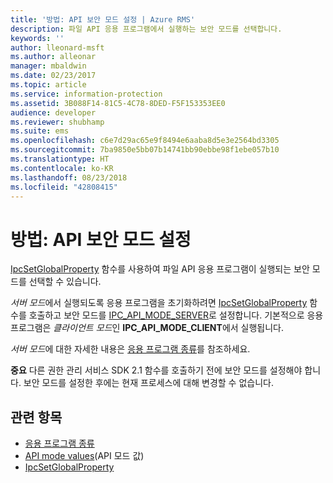 ```yaml
---
title: '방법: API 보안 모드 설정 | Azure RMS'
description: 파일 API 응용 프로그램에서 실행하는 보안 모드를 선택합니다.
keywords: ''
author: lleonard-msft
ms.author: alleonar
manager: mbaldwin
ms.date: 02/23/2017
ms.topic: article
ms.service: information-protection
ms.assetid: 3B088F14-81C5-4C78-8DED-F5F153353EE0
audience: developer
ms.reviewer: shubhamp
ms.suite: ems
ms.openlocfilehash: c6e7d29ac65e9f8494e6aaba8d5e3e2564bd3305
ms.sourcegitcommit: 7ba9850e5bb07b14741bb90ebbe98f1ebe057b10
ms.translationtype: HT
ms.contentlocale: ko-KR
ms.lasthandoff: 08/23/2018
ms.locfileid: "42808415"
---
```

# <a name="how-to-set-the-api-security-mode"></a>방법: API 보안 모드 설정

[IpcSetGlobalProperty](https://msdn.microsoft.com/library/hh535270.aspx) 함수를 사용하여 파일 API 응용 프로그램이 실행되는 보안 모드를 선택할 수 있습니다.

*서버 모드*에서 실행되도록 응용 프로그램을 초기화하려면 [IpcSetGlobalProperty](https://msdn.microsoft.com/library/hh535270.aspx) 함수를 호출하고 보안 모드를 [IPC\_API\_MODE\_SERVER](https://msdn.microsoft.com/library/hh535236.aspx)로 설정합니다. 기본적으로 응용 프로그램은 *클라이언트 모드*인 **IPC\_API\_MODE\_CLIENT**에서 실행됩니다.

*서버 모드*에 대한 자세한 내용은 [응용 프로그램 종류](application-types.md)를 참조하세요.

**중요** 다른 권한 관리 서비스 SDK 2.1 함수를 호출하기 전에 보안 모드를 설정해야 합니다. 보안 모드를 설정한 후에는 현재 프로세스에 대해 변경할 수 없습니다.

## <a name="related-topics"></a>관련 항목

* [응용 프로그램 종류](application-types.md)
* [API mode values](https://msdn.microsoft.com/library/hh535236.aspx)(API 모드 값)
* [IpcSetGlobalProperty](https://msdn.microsoft.com/library/hh535270.aspx)

